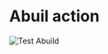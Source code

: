 # Abuil action

![Test Abuild](https://github.com/vivarium/alpine/workflows/Test%20Abuild/badge.svg)
